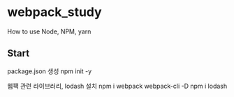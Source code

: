 # webpack_study
How to use Node, NPM, yarn




## Start ##
package.json 생성
    npm init -y 

웹팩 관련 라이브러리, lodash 설치
    npm i webpack webpack-cli -D
    npm i lodash

